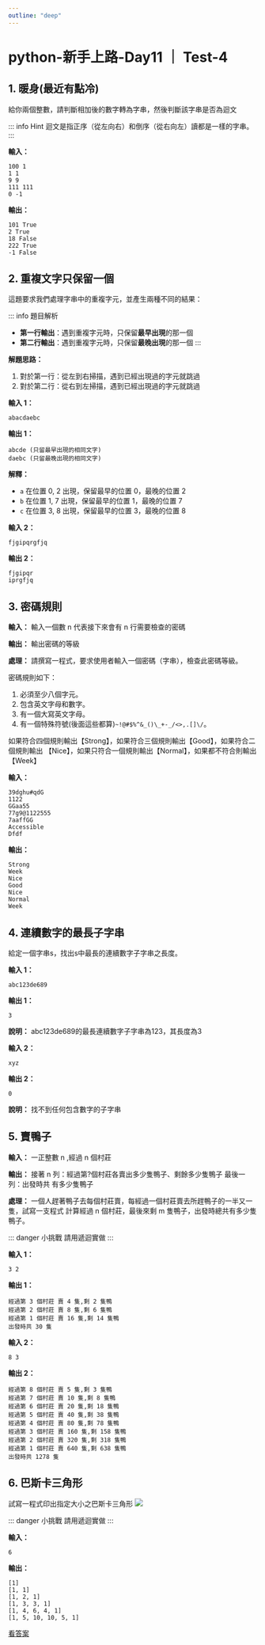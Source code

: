 ```yaml
---
outline: "deep"
---
```


# python-新手上路-Day11 ｜ Test-4

## 1. 暖身(最近有點冷)

給你兩個整數，請判斷相加後的數字轉為字串，然後判斷該字串是否為迴文

::: info Hint
迴文是指正序（從左向右）和倒序（從右向左）讀都是一樣的字串。
:::

**輸入：**
```
100 1
1 1
9 9
111 111
0 -1
```

**輸出：**
```
101 True
2 True
18 False
222 True
-1 False
```

## 2. 重複文字只保留一個

這題要求我們處理字串中的重複字元，並產生兩種不同的結果：

::: info 題目解析
- **第一行輸出**：遇到重複字元時，只保留**最早出現**的那一個
- **第二行輸出**：遇到重複字元時，只保留**最晚出現**的那一個
:::

**解題思路：**
1. 對於第一行：從左到右掃描，遇到已經出現過的字元就跳過
2. 對於第二行：從右到左掃描，遇到已經出現過的字元就跳過

**輸入 1：**
```
abacdaebc
```

**輸出 1：**
```
abcde (只留最早出現的相同文字) 
daebc (只留最晚出現的相同文字)
```

**解釋：**
- `a` 在位置 0, 2 出現，保留最早的位置 0，最晚的位置 2
- `b` 在位置 1, 7 出現，保留最早的位置 1，最晚的位置 7
- `c` 在位置 3, 8 出現，保留最早的位置 3，最晚的位置 8

**輸入 2：**
```
fjgipqrgfjq
```

**輸出 2：**
```
fjgipqr
iprgfjq
```

## 3. 密碼規則

**輸入：** 輸入一個數 n 代表接下來會有 n 行需要檢查的密碼

**輸出：** 輸出密碼的等級

**處理：** 請撰寫一程式，要求使用者輸入一個密碼（字串），檢查此密碼等級。

密碼規則如下：
1. 必須至少八個字元。
2. 包含英文字母和數字。
3. 有一個大寫英文字母。
4. 有一個特殊符號(後面這些都算)`~!@#$%^&_()\_+-_/<>,.[]\/`。 

如果符合四個規則輸出【Strong】，如果符合三個規則輸出【Good】，如果符合二個規則輸出
【Nice】，如果只符合一個規則輸出【Normal】，如果都不符合則輸出【Week】

**輸入：**

```
39dghu#qdG
1122
GGaa55
77g9@1122555
7aaffGG
Accessible
Dfdf
```

**輸出：**

```
Strong
Week
Nice
Good
Nice
Normal
Week
```

## 4. 連續數字的最長子字串

給定一個字串s，找出s中最長的連續數字子字串之長度。

**輸入 1：**
```
abc123de689
```

**輸出 1：**
```
3
```
**說明：** abc123de689的最長連續數字子字串為123，其長度為3

**輸入 2：**
```
xyz
```
**輸出 2：**
```
0
```
**說明：** 找不到任何包含數字的子字串



## 5. 賣鴨子

**輸入：** 一正整數 n ,經過 n 個村莊

**輸出：** 接著 n 列：經過第?個村莊各賣出多少隻鴨子、剩餘多少隻鴨子 最後一列：出發時共
有多少隻鴨子

**處理：** 一個人趕著鴨子去每個村莊賣，每經過一個村莊賣去所趕鴨子的一半又一隻，試寫一支程式 計算經過 n 個村莊，最後來剩 m 隻鴨子，出發時總共有多少隻鴨子。

::: danger 小挑戰
請用遞迴實做
:::

**輸入 1：**

```
3 2
```

**輸出 1：**

```
經過第 3 個村莊 賣 4 隻,剩 2 隻鴨
經過第 2 個村莊 賣 8 隻,剩 6 隻鴨
經過第 1 個村莊 賣 16 隻,剩 14 隻鴨
出發時共 30 隻
```

**輸入 2：**

```
8 3
```

**輸出 2：**

```
經過第 8 個村莊 賣 5 隻,剩 3 隻鴨
經過第 7 個村莊 賣 10 隻,剩 8 隻鴨
經過第 6 個村莊 賣 20 隻,剩 18 隻鴨
經過第 5 個村莊 賣 40 隻,剩 38 隻鴨
經過第 4 個村莊 賣 80 隻,剩 78 隻鴨
經過第 3 個村莊 賣 160 隻,剩 158 隻鴨
經過第 2 個村莊 賣 320 隻,剩 318 隻鴨
經過第 1 個村莊 賣 640 隻,剩 638 隻鴨
出發時共 1278 隻
```

## 6. 巴斯卡三角形

試寫一程式印出指定大小之巴斯卡三角形
![](https://hackmd.io/_uploads/SyF_qIKbp.png)

::: danger 小挑戰
請用遞迴實做
:::

**輸入：**

```
6
```

**輸出：**

```
[1]
[1, 1]
[1, 2, 1]
[1, 3, 3, 1]
[1, 4, 6, 4, 1]
[1, 5, 10, 10, 5, 1]
```

[看答案](./Day11-answer.md)